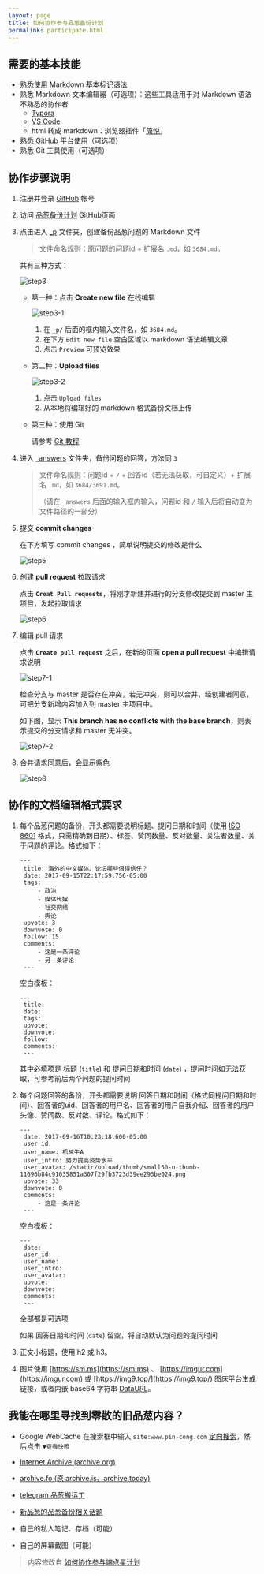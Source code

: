 ```yaml
---
layout: page
title: 如何协作参与品葱备份计划
permalink: participate.html
---
```


## 需要的基本技能

- 熟悉使用 Markdown 基本标记语法
- 熟悉 Markdown 文本编辑器（可选项）：这些工具适用于对 Markdown 语法不熟悉的协作者
  - [Typora](https://typora.io)
  - [VS Code](https://code.visualstudio.com/)
  - html 转成 markdown：浏览器插件「[简悦](http://ksria.com/simpread/)」
- 熟悉 GitHub 平台使用（可选项）
- 熟悉 Git 工具使用（可选项）

## 协作步骤说明

1. 注册并登录 [GitHub](https://github.com/) 帐号

2. 访问 [品葱备份计划](https://github.com/PincongBackup/PincongBackup.github.io) GitHub页面

3. 点击进入 [_p](https://github.com/PincongBackup/PincongBackup.github.io/tree/master/_p) 文件夹，创建备份品葱问题的 Markdown 文件

    > 文件命名规则：原问题的问题id + 扩展名 `.md`，如 `3684.md`。

    共有三种方式：

    ![step3](images/step3.png)

    - 第一种：点击 **Create new file** 在线编辑

        ![step3-1](images/step3-1.png)

        1. 在 `_p/` 后面的框内输入文件名，如 `3684.md`。
        2. 在下方 `Edit new file` 空白区域以 markdown 语法编辑文章
        3. 点击 `Preview` 可预览效果

    - 第二种：**Upload files**

        ![step3-2](images/step3-2.png)

        1. 点击 `Upload files`
        2. 从本地将编辑好的 markdown 格式备份文档上传

    - 第三种：使用 Git 

        请参考 [Git 教程](https://git-scm.com/book/zh/v2)

4. 进入 [_answers](https://github.com/PincongBackup/PincongBackup.github.io/tree/master/_answers) 文件夹，备份问题的回答，方法同 `3`

    > 文件命名规则：问题id + `/` + 回答id（若无法获取，可自定义）+ 扩展名 `.md`，如 `3684/3691.md`。
    > 
    > （请在 `_answers` 后面的输入框内输入，问题id 和 `/` 输入后将自动变为文件路径的一部分）

5. 提交 **commit changes**

    在下方填写 commit changes ，简单说明提交的修改是什么

    ![step5](images/step5.png)


6. 创建 **pull request** 拉取请求  

    点击 **`Creat Pull requests`**，将刚才新建并进行的分支修改提交到 master 主项目，发起拉取请求

    ![step6](images/step6.png)

7. 编辑 pull 请求

    点击 **`Create pull request`** 之后，在新的页面 **open a pull request** 中编辑请求说明

    ![step7-1](images/step7-1.png)

    检查分支与 master 是否存在冲突，若无冲突，则可以合并，经创建者同意，可把分支新增内容加入到 master 主项目中。

    如下图，显示 **This branch has no conflicts with the base branch**，则表示提交的分支请求和 master 无冲突。

    ![step7-2](images/step7-2.png)

8. 合并请求同意后，会显示紫色

    ![step8](images/step8.png)

## 协作的文档编辑格式要求

1. 每个品葱问题的备份，开头都需要说明标题、提问日期和时间（使用 [ISO 8601](https://zh.wikipedia.org/wiki/ISO_8601) 格式，只需精确到日期）、标签、赞同数量、反对数量、关注者数量、关于问题的评论。格式如下：

    <pre><code>---
    title: 海外的中文媒体、论坛哪些值得信任？
    date: 2017-09-15T22:17:59.756-05:00
    tags:
        - 政治
        - 媒体传媒
        - 社交网络
        - 舆论
    upvote: 3
    downvote: 0
    follow: 15
    comments:
        - 这是一条评论
        - 另一条评论
    ---</code></pre>

    空白模板：
    <pre><code>---
    title: 
    date: 
    tags: 
    upvote: 
    downvote: 
    follow: 
    comments: 
    ---</code></pre>

    其中必填项是 标题 (`title`) 和 提问日期和时间 (`date`) ，提问时间如无法获取，可参考前后两个问题的提问时间

2. 每个问题回答的备份，开头都需要说明 回答日期和时间（格式同提问日期和时间）、回答者的uid、回答者的用户名、回答者的用户自我介绍、回答者的用户头像、赞同数、反对数、评论。格式如下：

    <pre><code>---
    date: 2017-09-16T10:23:18.600-05:00
    user_id: 
    user_name: 机械牛A
    user_intro: 努力提高姿势水平
    user_avatar: /static/upload/thumb/small50-u-thumb-11696b84c91035851a307f29fb3723d39ee293be024.png
    upvote: 33
    downvote: 0
    comments:
        - 这是一条评论
    ---</code></pre>

    空白模板：
    <pre><code>---
    date: 
    user_id: 
    user_name: 
    user_intro: 
    user_avatar: 
    upvote: 
    downvote: 
    comments: 
    ---</code></pre>

    全部都是可选项

    如果 回答日期和时间 (`date`) 留空，将自动默认为问题的提问时间

3. 正文小标题，使用 h2 或 h3。

4. 图片使用 [https://sm.ms](https://sm.ms) 、 [https://imgur.com](https://imgur.com) 或 [https://img9.top/](https://img9.top/) 图床平台生成链接，或者内嵌 base64 字符串 [DataURL](https://developer.mozilla.org/zh-CN/docs/Web/HTTP/data_URIs)。

## 我能在哪里寻找到零散的旧品葱内容？

* Google WebCache
    在搜索框中输入 `site:www.pin-cong.com` [定向搜索](https://www.google.com/search?q=site:www.pin-cong.com)，然后点击 `▼查看快照`

* [Internet Archive (archive.org)](https://web.archive.org/web/sitemap/pin-cong.com)

* [archive.fo (原 archive.is、archive.today)](http://archive.fo/)

* [telegram 品葱搬运工](https://t.me/todayfreedom)

* [新品葱的品葱备份相关话题](https://pincong.rocks/topic/品葱备份)

* 自己的私人笔记、存档（可能）

* 自己的屏幕截图（可能）

> 内容修改自 [如何协作参与端点星计划](https://github.com/Terminus2049/Terminus2049.github.io/blob/master/_posts/2018-04-01-how-to-participate-in-terminus.md)

<style>
    .article-entry a {
        color: #036bd8;
    }
</style>
